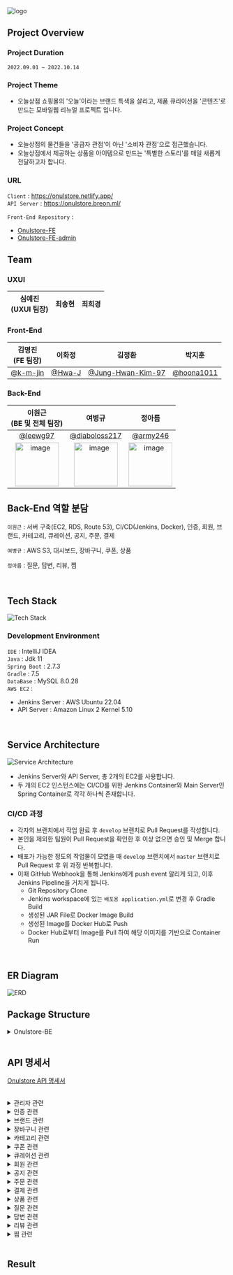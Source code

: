 <img alt="logo" src="https://user-images.githubusercontent.com/77063888/197363644-48e4ede5-8331-4e04-8646-bac58f17a105.jpg">

## Project Overview

### Project Duration

`2022.09.01 ~ 2022.10.14`

### Project Theme

- 오늘상점 쇼핑몰의 '오늘'이라는 브랜드 특색을 살리고,
  제품 큐리이션을 '콘텐츠'로 만드는 모바일웹 리뉴얼 프로젝트 입니다.

### Project Concept

- 오늘상점의 물건들을 '공급자 관점'이 아닌 '소비자 관점'으로 접근했습니다.
- 오늘상점에서 제공하는 상품을 아이템으로 만드는 '특별한 스토리'를 매일 새롭게 전달하고자 합니다.

### URL

`Client` : https://onulstore.netlify.app/ <br>
`API Server` : https://onulstore.breon.ml/

`Front-End Repository` : <br>

- [Onulstore-FE](https://github.com/onulstore/Onulstore-FE)<br>
- [Onulstore-FE-admin](https://github.com/onulstore/Onulstore-FE-admin)
  <br>

## Team

### UXUI

|심예진<br>(UXUI 팀장)|최송현|최희경|
|:----:|:----:|:----:|

### Front-End

|김명진<br>(FE 팀장)|이화정|김정환|박지훈|
|:----:|:----:|:----:|:----:|
|[@k-m-jin](https://github.com/k-m-jin)|[@Hwa-J](https://github.com/Hwa-J)|[@Jung-Hwan-Kim-97](https://github.com/Jung-Hwan-Kim-97)|[@hoona1011](https://github.com/hoona1011)|

### Back-End

|이원근<br>(BE 및 전체 팀장)|여병규|정아름|
|:----:|:----:|:----:|
|[@leewg97](https://github.com/leewg97)|[@diaboloss217](https://github.com/diaboloss217)|[@army246](https://github.com/army246)|
|<img width="100" height="100" alt="image" src="https://user-images.githubusercontent.com/77063888/197363851-20b70139-4b2a-4615-baea-1695250e5c3f.jpg">|<img width="100" height="100" alt="image" src="https://user-images.githubusercontent.com/77063888/197363846-d309ab48-4236-49d6-85f8-1cfa287ba4fa.jpg">|<img width="100" height="100" alt="image" src="https://user-images.githubusercontent.com/77063888/197363849-ab42e7c2-fa78-4761-b3d7-5c373937ccca.jpg">|

## Back-End 역할 분담

`이원근` : 서버 구축(EC2, RDS, Route 53), CI/CD(Jenkins, Docker), 인증, 회원, 브랜드, 카테고리, 큐레이션, 공지, 주문, 결제

`여병규` : AWS S3, 대시보드, 장바구니, 쿠폰, 상품

`정아름` : 질문, 답변, 리뷰, 찜

<br>

## Tech Stack

![Tech Stack](https://user-images.githubusercontent.com/77063888/197366791-01e0fb5e-d2b4-478e-b617-c8f4b37a4083.png)

### Development Environment

`IDE` : IntelliJ IDEA <br>
`Java` : Jdk 11 <br>
`Spring Boot` : 2.7.3 <br>
`Gradle` : 7.5 <br>
`DataBase` : MySQL 8.0.28 <br>
`AWS EC2` : <br>

- Jenkins Server : AWS Ubuntu 22.04<br>
- API Server : Amazon Linux 2 Kernel 5.10 <br>

<br>

## Service Architecture

![Service Architecture](https://user-images.githubusercontent.com/77063888/197367655-6565313d-73a6-46ec-ab96-c821ee00aa87.png)

- Jenkins Server와 API Server, 총 2개의 EC2를 사용합니다.
- 두 개의 EC2 인스턴스에는 CI/CD를 위한 Jenkins Container와 Main Server인 Spring Container로 각각 하나씩 존재합니다.

### CI/CD 과정

- 각자의 브랜치에서 작업 완료 후 `develop` 브랜치로 Pull Request를 작성합니다.
- 본인을 제외한 팀원이 Pull Request을 확인한 후 이상 없으면 승인 및 Merge 합니다.
- 배포가 가능한 정도의 작업물이 모였을 때 `develop` 브랜치에서 `master` 브랜치로 Pull Request 후 위 과정 반복합니다.
- 이때 GitHub Webhook을 통해 Jenkins에게 push event 알리게 되고, 이후 Jenkins Pipeline을 거치게 됩니다.
    - Git Repository Clone
    - Jenkins workspace에 있는 `배포용 application.yml`로 변경 후 Gradle Build
    - 생성된 JAR File로 Docker Image Build
    - 생성된 Image를 Docker Hub로 Push
    - Docker Hub로부터 Image를 Pull 하여 해당 이미지를 기반으로 Container Run

<br>

## ER Diagram

![ERD](https://user-images.githubusercontent.com/77063888/197365654-89e39c46-5c01-4f64-8065-bb1ff00aff02.png)

## Package Structure

<details>
<summary>Onulstore-BE</summary>
<div markdown="1">

```
 src
  ├─ main
  │  ├─ java
  │  │  └─ com
  │  │     └─ onulstore
  │  │        ├─ common
  │  │        ├─ config
  │  │        │  ├─ auth 
  │  │        │  ├─ exception
  │  │        │  ├─ jwt
  │  │        │  └─ oauth2
  │  │        ├─ domain[Entity + Repository]
  │  │        ├─ service
  │  │        └─ web
  │  │           ├─ controller
  │  │           └─ dto
  │  └─ resources
  └─ test
```

</div>
</details>

<br>

## API 명세서

[Onulstore API 명세서](https://documenter.getpostman.com/view/21774748/2s83zjt3ti)

<br>

<details>
<summary>관리자 관련</summary>
<div markdown="1">

- `POST`
    - `/admin/signup` : 입점사 회원가입
    - `/admin/dashboard` : 전체 대시보드 / 관리자
    - `/admin/dashboard/categories` : 카테고리 대시보드 / 관리자
    - `/admin/dashboard/customers` : 질문 및 리뷰 대시보드 / 관리자
    - `/admin/dashboard/dailyStatistic` : 대시보드 통계 / 관리자
    - `/admin/dashboard/members` : 회원 대시보드 / 관리자
    - `/admin/dashboard/orders` : 판매금액 아이템 수 대시보드 / 관리자
    - `/admin/dashboard/patmentOrders` : 주문 관련 대시보드 / 관리자
    - `/admin/dashboard/products` : 상품 대시보드 / 관리자
- `GET`
    - `/admin/find` : 전체 회원 조회 / 관리자

</div>
</details>

<details>
<summary>인증 관련</summary>
<div markdown="1">

- `POST`
    - `/auth/signup` : 회원가입
    - `/auth/login` : 로그인
    - `/auth/refresh` : Refresh Token 발급
    - `/auth/find/email` : 휴대폰 번호로 이메일 찾기

</div>
</details>

<details>
<summary>브랜드 관련</summary>
<div markdown="1">

- `POST`
    - `/brands` : 브랜드 등록 / 관리자
- `GET`
    - `/brands` : 브랜드 전체 조회
    - `/brands/{brandId}/product` : 브랜드 상품 조회
- `PUT`
    - `/brands/{brandId}` : 브랜드 수정 / 관리자
- `DELETE`
    - `/brands/{brandId}` : 브랜드 삭제 / 관리자

</div>
</details>

<details>
<summary>장바구니 관련</summary>
<div markdown="1">

- `POST`
    - `/carts` : 장바구니 등록
    - `/carts/{cartId}/plus` : 장바구니 수량 증가
    - `/carts/{cartId}/minus` : 장바구니 수량 감소
- `GET`
    - `/carts` : 장바구니 조회
- `DELETE`
    - `/carts/{cartId}` : 장바구니 삭제

</div>
</details>

<details>
<summary>카테고리 관련</summary>
<div markdown="1">

- `POST`
    - `/categories` : 카테고리 등록 / 관리자
- `GET`
    - `/categories` : 카테고리 전체 조회
    - `/categories/{categoryId}/product` : 카테고리 상품 조회
- `PUT`
    - `/categories/{categoryId}` : 카테고리 수정 / 관리자
- `DELETE`
    - `/categories/{categoryId}` : 카테고리 삭제 / 관리자

</div>
</details>

<details>
<summary>쿠폰 관련</summary>
<div markdown="1">

- `POST`
    - `/coupon` : 특정 유저에게 쿠폰 등록 / 관리자
    - `/coupons` : 모두에게 쿠폰 등록 / 관리자
- `GET`
    - `/mycoupons` : 쿠폰 조회

</div>
</details>

<details>
<summary>큐레이션 관련</summary>
<div markdown="1">

- `POST`
    - `/curations/magazine` : 매거진 등록 / 관리자
    - `/curations/recommend` : MD추천 등록 / 관리자
    - `/curations/{curationId}/image` : 큐레이션 이미지 등록 / 관리자
- `GET`
    - `/curations` : 큐레이션 조회
    - `/curations/{curationId}` : 특정 큐레이션 조회
    - `/curations/magazine` : 매거진 전체 조회
    - `/curations/recommend` : MD추천 전체 조회
- `PUT`
    - `/curations/{curationId}` : 큐레이션 수정 / 관리자
    - `/curations/{curationId}/display` : 공개 여부 TRUE / 관리자
    - `/curations/{curationId}/unDisplay` : 공개 여부 FALSE / 관리자
- `DELETE`
    - `/curations/{curationId}` : 큐레이션 삭제 / 관리자

</div>
</details>

<details>
<summary>회원 관련</summary>
<div markdown="1">

- `GET`
    - `/members` : 내 정보
    - `/members/latest` : 최근 본 상품
- `PUT`
    - `/members` : 프로필 수정
    - `/members/password` : 비밀번호 수정
- `DELETE`
    - `/members` : 회원 탈퇴

</div>
</details>

<details>
<summary>공지 관련</summary>
<div markdown="1">

- `POST`
    - `/notices` : 공지 등록 / 관리자
    - `/notices/banner` : 홈 배너 내용 등록 / 관리자
    - `/notices/{noticeId}/image` : 공지 내용(이미지) 업로드 / 관리자
- `GET`
    - `/notices` : 공지 조회
    - `/notices/{noticeId}` : 특정 공지 조회
- `PUT`
    - `/notices/{noticeId}` : 공지 수정 / 관리자
    - `/notices/{noticeId}/banner` : 홈 배너 내용 수정 / 관리자
- `DELETE`
    - `/notices/{noticeId}` : 공지 삭제 / 관리자

</div>
</details>

<details>
<summary>주문 관련</summary>
<div markdown="1">

- `POST`
    - `/orders` : 단일 상품 주문
    - `/orders/cartorder` : 장바구니 상품 선택 주문
- `GET`
    - `/orders` : 주문 및 결제 내역 조회
    - `/orders/{orderId}` : 특정 주문의 주문 및 결제 내역 조회
    - `/orders/entire` : 전체 주문 및 결제 내역 조회 / 관리자
- `PUT`
    - `/orders` : 주문 상태 변경(환불 요청 / 구매 확정)
    - `/orders/{orderId}` : 환불 완료 / 관리자
    - `/orders/update` : 해당 주문 회원 정보 변경
- `DELETE`
    - `/orders/{orderId}` : 브랜드 삭제

</div>
</details>

<details>
<summary>결제 관련</summary>
<div markdown="1">

- `POST`
    - `/payments` : 결제 하기

</div>
</details>

<details>
<summary>상품 관련</summary>
<div markdown="1">

- `POST`
    - `/products` : 상품 등록 / 관리자
    - `/products/search` : 상품 검색
    - `/products/discount/{productId}` : 상품 할인 추가 / 관리자
    - `/products/{productId}/content` : 상품 설명 업로드 / 관리자
    - `/products/{productId}/image` : 상품 이미지 업로드 / 관리자
- `GET`
    - `/products/list` : 상품 전체 조회
    - `/products/{productId}` : 상품 상세 조회
- `PUT`
    - `/products/{productId}` : 상품 수정 / 관리자
- `DELETE`
    - `/products/{productId}` : 상품 삭제 / 관리자
    - `/products/{productId}/image` : 상품 이미지 삭제 / 관리자

</div>
</details>

<details>
<summary>질문 관련</summary>
<div markdown="1">

- `POST`
    - `/questions` : 질문 등록
- `GET`
    - `/members/questions` : 질문 전체 조회(멤버별)
    - `/questions/{productId}` : 질문 전체 조회(상품별)
    - `/questions/{productId}/{questionId}` : 질문 상세 조회
- `PUT`
    - `/questions/{questionId}` : 질문 수정
- `DELETE`
    - `/questions/{questionId}` : 질문 삭제

</div>
</details>

<details>
<summary>답변 관련</summary>
<div markdown="1">

- `POST`
    - `/questions/{questionId}/answers` : 답변 등록 / 관리자
- `GET`
    - `/questions/{questionId}/answers/{answerId}` : 답변 조회

</div>
</details>

<details>
<summary>리뷰 관련</summary>
<div markdown="1">

- `POST`
    - `/reviews/{orderId}` : 리뷰 등록
    - `/reviews/{reviewId}/image` : 리뷰 이미지 등록
- `GET`
    - `/members/reviews` : 리뷰 목록 조회(멤버별)
    - `/products/{productId}/reviews` : 리뷰 목록 조회(상품별)
    - `/reviews/{reviewId}` : 리뷰 상세 조회
- `PUT`
    - `/reviews/{reviewId}` : 리뷰 수정
- `DELETE`
    - `/reviews/{reviewId}` : 리뷰 삭제

</div>
</details>

<details>
<summary>찜 관련</summary>
<div markdown="1">

- `POST`
    - `/wishlists` : 찜 등록
- `GET`
    - `/wishlists` : 찜 조회
- `DELETE`
    - `/wishlists/{productId}` : 찜 삭제

</div>
</details>

<br>

## Result
